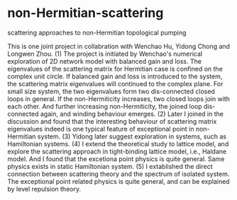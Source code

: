 # non-Hermitian-scattering
scattering approaches to non-Hermitian topological pumping

This is one joint project in collabration with Wenchao Hu, Yidong Chong and Longwen Zhou.
(1) The project is initiated by Wenchao's numerical exploration of 2D network model with balanced gain and loss. The eigenvalues of the scattering matrix for Hermitian case is confined on the complex unit circle. If balanced gain and loss is introduced to the system, the scattering matrix eigenvalues will continued to the complex plane. For small size system, the two eigenvalues form two dis-connected closed loops in general. If the non-Hermiticity increases, two closed loops join with each other. And further increasing non-Hermiticity, the joined loop dis-connected again, and winding behaviour emerges.
(2) Later I joined in the discussion and found that the interesting behaviour of scattering matrix eigenvalues indeed is one typical feature of exceptional point in non-Hermitian system. 
(3) Yidong later suggest exploration in systems, such as Hamiltonian systems. 
(4) I extend the theoretical study to lattice model, and explore the scattering approach in tight-binding lattice model, i.e., Haldane model. And I found that the excetiona point physics is quite general. Same physics exists in static Hamiltonian system.
(5) I extablished the direct connection between scattering theory and the spectrum of isolated system. The exceptional point related physics is quite general, and can be explained by level repulsion theory.
